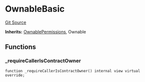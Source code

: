 # OwnableBasic
[Git Source](https://github.com/zanzai-dev/creator-token-standards/blob/e3ca932d2edc594487078ba2c4da4e803f84d6a3/src/access/OwnableBasic.sol)

**Inherits:**
[OwnablePermissions](/src/access/OwnablePermissions.sol/abstract.OwnablePermissions.md), Ownable


## Functions
### _requireCallerIsContractOwner


```solidity
function _requireCallerIsContractOwner() internal view virtual override;
```

